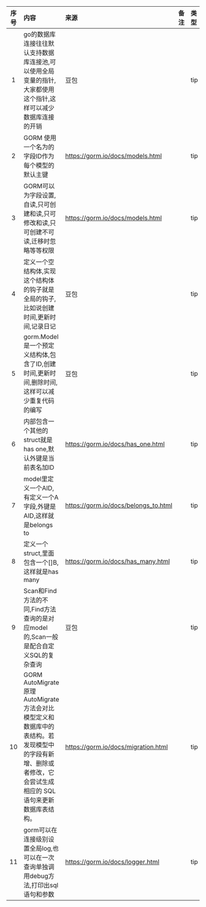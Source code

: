 | 序号 | 内容                                                                                                                                     | 来源                                   | 备注 | 类型  |
|:--:|:---------------------------------------------------------------------------------------------------------------------------------------|:-------------------------------------|:---|:----|
| 1  | go的数据库连接往往默认支持数据库连接池,可以使用全局变量的指针,大家都使用这个指针,这样可以减少数据库连接的开销                                                                              | 豆包                                   |    | tip |
| 2  | GORM 使用一个名为的字段ID作为每个模型的默认主键                                                                                                            | https://gorm.io/docs/models.html     |    | tip |
| 3  | GORM可以为字段设置,自读,只可创建和读,只可修改和读,只可创建不可读,迁移时忽略等等权限                                                                                         | https://gorm.io/docs/models.html     |    | tip |
| 4  | 定义一个空结构体,实现这个结构体的钩子就是全局的钩子,比如说创建时间,更新时间,记录日记                                                                                           | 豆包                                   |    | tip |
| 5  | gorm.Model是一个预定义结构体,包含了ID,创建时间,更新时间,删除时间,这样可以减少重复代码的编写                                                                                 | 豆包                                   |    | tip |
| 6  | 内部包含一个其他的struct就是has one,默认外键是当前表名加ID                                                                                                  | https://gorm.io/docs/has_one.html    |    | tip |
| 7  | model里定义一个AID,有定义一个A字段,外键是AID,这样就是belongs to                                                                                           | https://gorm.io/docs/belongs_to.html |    | tip |
| 8  | 定义一个struct,里面包含一个[]B,这样就是has many                                                                                                      | https://gorm.io/docs/has_many.html   |    | tip |
| 9  | Scan和Find方法的不同,Find方法查询的是对应model的,Scan一般是配合自定义SQL的复杂查询                                                                                 | 豆包                                   |    | tip |
| 10 | GORM AutoMigrate 原理                                      AutoMigrate 方法会对比模型定义和数据库中的表结构。若发现模型中的字段有新增、删除或者修改，它会尝试生成相应的 SQL 语句来更新数据库表结构。 | https://gorm.io/docs/migration.html  |    | tip |     |
| 11 | gorm可以在连接级别设置全局log,也可以在一次查询单独调用debug方法,打印出sql语句和参数                                                                                     | https://gorm.io/docs/logger.html     |    | tip |
